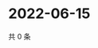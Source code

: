 # 2022-06-15

共 0 条

<!-- BEGIN WEIBO -->
<!-- 最后更新时间 Wed Jun 15 2022 05:14:30 GMT+0800 (China Standard Time) -->

<!-- END WEIBO -->
